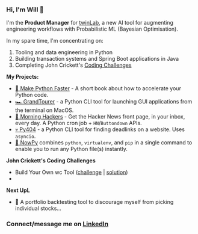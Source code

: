 ### Hi, I'm Will 👋

I'm the **Product Manager** for [twinLab](https://twinlab.ai), a new AI tool for augmenting engineering workflows with Probabilistic ML (Bayesian Optimisation).

In my spare time, I'm concentrating on:
1. Tooling and data engineering in Python
2. Building transaction systems and Spring Boot applications in Java
3. Completing John Crickett's [Coding Challenges](https://codingchallenges.fyi/challenges/intro)

**My Projects:**

- [🐍 Make Python Faster](https://makepythonfaster.com) - A short book about how to accelerate your Python code.
- [🏎️ GrandTourer](https://pypi.org/project/GrandTourer/) - a Python CLI tool for launching GUI applications from the terminal on MacOS.
- [🌅 Morning Hackers](https://morninghackers.com) - Get the Hacker News front page, in your inbox, every day. A Python cron job + `HN`/`Buttondown` APIs. 
- [💀 Py404](https://pypi.org/project/py404) - a Python CLI tool for finding deadlinks on a website. Uses `asyncio`.
- [💨 NowPy](https://pypi.org/project/nowpy) combines `python`, `virtualenv`, and `pip` in a single command to enable you to run any Python file(s) instantly. 

**John Crickett's Coding Challenges**
- Build Your Own wc Tool ([challenge](https://codingchallenges.fyi/challenges/challenge-wc) | [solution](https://github.com/WillDenby/willc))
- 
**Next UpL**

- 🔭 A portfolio backtesting tool to discourage myself from picking individual stocks...

### Connect/message me on [LinkedIn](https://www.linkedin.com/in/will-denby/)
